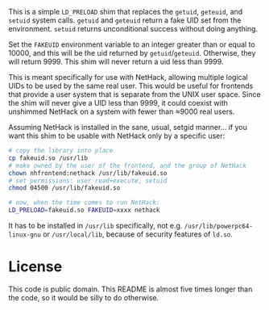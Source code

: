 This is a simple `LD_PRELOAD` shim that replaces the `getuid`, `geteuid`, and `setuid` system calls. `getuid` and `geteuid` return a fake UID set from the environment. `setuid` returns unconditional success without doing anything.

Set the `FAKEUID` environment variable to an integer greater than or equal to 10000, and this will be the uid returned by `getuid`/`geteuid`. Otherwise, they will return 9999. This shim will never return a uid less than 9999.

This is meant specifically for use with NetHack, allowing multiple logical UIDs to be used by the same real user. This would be useful for frontends that provide a user system that is separate from the UNIX user space. Since the shim will never give a UID less than 9999, it could coexist with unshimmed NetHack on a system with fewer than ≈9000 real users.

Assuming NetHack is installed in the sane, usual, setgid manner... if you want this shim to be usable with NetHack only by a specific user:

```sh
# copy the library into place
cp fakeuid.so /usr/lib
# make owned by the user of the frontend, and the group of NetHack
chown nhfrontend:nethack /usr/lib/fakeuid.so
# set permissions: user read+execute, setuid
chmod 04500 /usr/lib/fakeuid.so

# now, when the time comes to run NetHack:
LD_PRELOAD=fakeuid.so FAKEUID=xxxx nethack
```

It has to be installed in `/usr/lib` specifically, not e.g. `/usr/lib/powerpc64-linux-gnu` or `/usr/local/lib`, because of security features of `ld.so`.

# License

This code is public domain. This README is almost five times longer than the code, so it would be silly to do otherwise.

